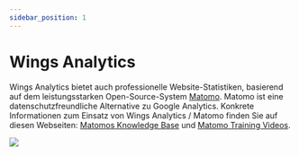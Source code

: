 ```yaml
---
sidebar_position: 1
---
```


# Wings Analytics 

Wings Analytics bietet auch professionelle Website-Statistiken, basierend auf dem leistungsstarken Open-Source-System [Matomo](https://matomo.org). Matomo ist eine datenschutzfreundliche Alternative zu Google Analytics. Konkrete Informationen zum Einsatz von Wings Analytics / Matomo finden Sie auf diesen Webseiten: [Matomos Knowledge Base](https://matomo.org/guides/) und [Matomo Training Videos](https://matomo.org/web-analytics-training/).

![](https://screens.wings.dev/CleanShot-2022-08-28-at-11.28.52-G3VthoelT.png)
